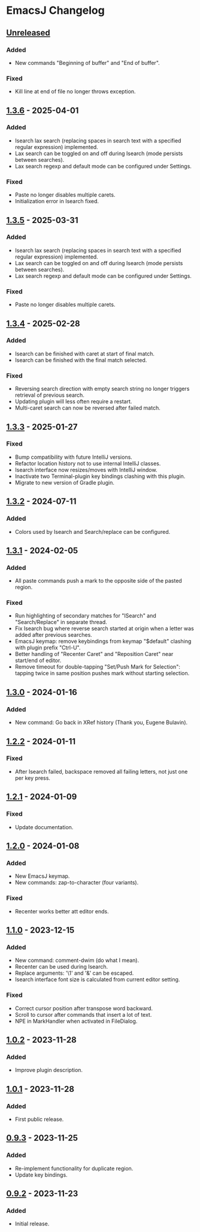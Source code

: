 <!-- Keep a Changelog guide -> https://keepachangelog.com -->

# EmacsJ Changelog

## [Unreleased]

### Added

- New commands "Beginning of buffer" and "End of buffer".

### Fixed

- Kill line at end of file no longer throws exception.

## [1.3.6] - 2025-04-01

### Added

- Isearch lax search (replacing spaces in search text with a specified regular expression) implemented.
- Lax search can be toggled on and off during Isearch (mode persists between searches).
- Lax search regexp and default mode can be configured under Settings.

### Fixed

- Paste no longer disables multiple carets.
- Initialization error in Isearch fixed.

## [1.3.5] - 2025-03-31

### Added

- Isearch lax search (replacing spaces in search text with a specified regular expression) implemented.
- Lax search can be toggled on and off during Isearch (mode persists between searches).
- Lax search regexp and default mode can be configured under Settings.

### Fixed

- Paste no longer disables multiple carets.

## [1.3.4] - 2025-02-28

### Added

- Isearch can be finished with caret at start of final match.
- Isearch can be finished with the final match selected.

### Fixed

- Reversing search direction with empty search string no longer triggers retrieval of previous search.
- Updating plugin will less often require a restart.
- Multi-caret search can now be reversed after failed match.

## [1.3.3] - 2025-01-27

### Fixed

- Bump compatibility with future IntelliJ versions.
- Refactor location history not to use internal IntelliJ classes.
- Isearch interface now resizes/moves with IntelliJ window.
- Inactivate two Terminal-plugin key bindings clashing with this plugin.
- Migrate to new version of Gradle plugin.

## [1.3.2] - 2024-07-11

### Added

- Colors used by Isearch and Search/replace can be configured.

## [1.3.1] - 2024-02-05

### Added

- All paste commands push a mark to the opposite side of the pasted region.

### Fixed

- Run highlighting of secondary matches for "ISearch" and "Search/Replace" in separate thread.
- Fix Isearch bug where reverse search started at origin when a letter was added after previous searches.
- EmacsJ keymap: remove keybindings from keymap "$default" clashing with plugin prefix "Ctrl-U".
- Better handling of "Recenter Caret" and "Reposition Caret" near start/end of editor.
- Remove timeout for double-tapping "Set/Push Mark for Selection": tapping twice in same position pushes mark without starting selection.

## [1.3.0] - 2024-01-16

### Added

- New command: Go back in XRef history (Thank you, Eugene Bulavin).

## [1.2.2] - 2024-01-11

### Fixed

- After Isearch failed, backspace removed all failing letters, not just one per key press.

## [1.2.1] - 2024-01-09

### Fixed

- Update documentation.

## [1.2.0] - 2024-01-08

### Added

- New EmacsJ keymap.
- New commands: zap-to-character (four variants).

### Fixed

- Recenter works better att editor ends.

## [1.1.0] - 2023-12-15

### Added

- New command: comment-dwim (do what I mean).
- Recenter can be used during Isearch.
- Replace arguments: '\1' and '\&' can be escaped.
- Isearch interface font size is calculated from current editor setting.

### Fixed

- Correct cursor position after transpose word backward.
- Scroll to cursor after commands that insert a lot of text.
- NPE in MarkHandler when activated in FileDialog.

## [1.0.2] - 2023-11-28

### Added

- Improve plugin description.

## [1.0.1] - 2023-11-28

### Added

- First public release.

## [0.9.3] - 2023-11-25

### Added

- Re-implement functionality for duplicate region.
- Update key bindings.

## [0.9.2] - 2023-11-23

### Added

- Initial release.

[Unreleased]: https://github.com/strindberg/emacsj/compare/v1.3.6...HEAD
[1.3.6]: https://github.com/strindberg/emacsj/compare/v1.3.5...v1.3.6
[1.3.5]: https://github.com/strindberg/emacsj/compare/v1.3.4...v1.3.5
[1.3.4]: https://github.com/strindberg/emacsj/compare/v1.3.3...v1.3.4
[1.3.3]: https://github.com/strindberg/emacsj/compare/v1.3.2...v1.3.3
[1.3.2]: https://github.com/strindberg/emacsj/compare/v1.3.1...v1.3.2
[1.3.1]: https://github.com/strindberg/emacsj/compare/v1.3.0...v1.3.1
[1.3.0]: https://github.com/strindberg/emacsj/compare/v1.2.2...v1.3.0
[1.2.2]: https://github.com/strindberg/emacsj/compare/v1.2.1...v1.2.2
[1.2.1]: https://github.com/strindberg/emacsj/compare/v1.2.0...v1.2.1
[1.2.0]: https://github.com/strindberg/emacsj/compare/v1.1.0...v1.2.0
[1.1.0]: https://github.com/strindberg/emacsj/compare/v1.0.2...v1.1.0
[1.0.2]: https://github.com/strindberg/emacsj/compare/v1.0.1...v1.0.2
[1.0.1]: https://github.com/strindberg/emacsj/compare/v0.9.3...v1.0.1
[0.9.3]: https://github.com/strindberg/emacsj/compare/v0.9.2...v0.9.3
[0.9.2]: https://github.com/strindberg/emacsj/commits/v0.9.2

